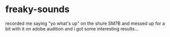 # freaky-sounds
recorded me saying "yo what's up" on the shure SM7B and messed up for a bit with it on adobe audition and i got some interesting results...
